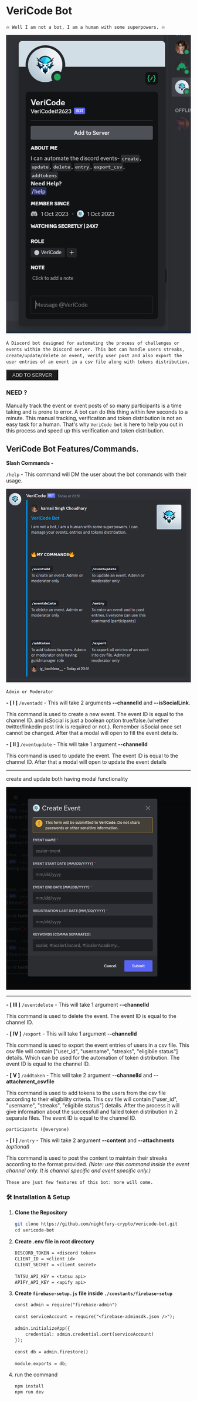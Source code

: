 # VeriCode Bot


```
🔥 Well I am not a bot, I am a human with some superpowers. 🔥
```

![vericodebot](https://github.com/nightfury-crypto/vericode-bot/blob/main/assets/display-readme/botprofile.png?raw=true)

`
A Discord bot designed for automating the process of challenges or events within the Discord server. This bot can handle users streaks, create/update/delete an event, verify user post and also export the user entries of an event in a csv file along with tokens distribution. 
`

<button style="padding: 5px 15px; color: #ffff; background: rgba(29, 29,29)"><a href="https://discord.com/api/oauth2/authorize?client_id=1157932141427048521&permissions=8&scope=bot%20applications.commands" style="color: inherit; text-decoration: none">ADD TO SERVER</a></button>

### NEED ?

Manually track the event or event posts of so many participants is a time taking and is prone to error. A bot can do this thing within few seconds to a minute. This manual tracking, verification and token distribution is not an easy task for a human. That's why `VeriCode bot` is here to help you out in this process and speed up this verification and token distribution.

## VeriCode Bot Features/Commands.

**Slash Commands -** 

`/help` - This command will DM the user about the bot commands with their usage.

![help](https://github.com/nightfury-crypto/vericode-bot/blob/main/assets/display-readme/helpdm.png?raw=true)

```
Admin or Moderator
```

**- [ I ]**  `/eventadd` - This will take 2 arguments **--channelId** and **--isSocialLink**.

This command is used to create a new event. The event ID is equal to the channel ID. and isSocial is just a boolean option true/false.(whether twitter/linkedin post link is required or not.). Remember isSocial once set cannot be changed. After that a modal will open to fill the event details.

**- [ II ]**  `/eventupdate` - This will take 1 argument **--channelId**

This command is used to update the event. The event ID is equal to the channel ID. After that a modal will open to update the event details

---
create and update both having modal functionality

![create](https://github.com/nightfury-crypto/vericode-bot/blob/main/assets/display-readme/create.png?raw=true) 

---

**- [ III ]**  `/eventdelete` - This will take 1 argument **--channelId**

This command is used to delete the event. The event ID is equal to the channel ID.

**- [ IV ]**  `/export` - This will take 1 argument **--channelId**

This command is used to export the event entries of users in a csv file. This csv file will contain ["user_id", "username", "streaks", "eligibile status"] details. Which can be used for the automation of token distribution. The event ID is equal to the channel ID.

**- [ V ]**  `/addtoken` - This will take 2 argument **--channelId** and **--attachment_csvfile**

This command is used to add tokens to the users from the csv file according to their eligibility criteria. This csv file will contain ["user_id", "username", "streaks", "eligibile status"] details. After the process it will give information about the successfull and failed token distribution in 2 separate files. The event ID is equal to the channel ID.

```
participants (@everyone)
```
**- [ I ]**  `/entry` - This will take 2 argument **--content** and **--attachments** *(optional)*

This command is used to post the content to maintain their streaks according to the format provided.
*(Note: use this command inside the event channel only. It is channel specific and event specific only.)*


`These are just few features of this bot: more will come.`

### 🛠️ Installation & Setup

1. **Clone the Repository**
   ```sh
   git clone https://github.com/nightfury-crypto/vericode-bot.git
   cd vericode-bot
2. **Create .env file in root directory**

    ```
    DISCORD_TOKEN = <discord token>
    CLIENT_ID = <client id>
    CLIENT_SECRET = <client secret>

    TATSU_API_KEY = <tatsu api>
    APIFY_API_KEY = <apify api>
    ``` 
3. **Create `firebase-setup.js` file inside `./constants/firebase-setup`**

    ```
    const admin = require("firebase-admin")

    const serviceAccount = require("<firebase-adminsdk.json />");

    admin.initializeApp({
        credential: admin.credential.cert(serviceAccount)
    });

    const db = admin.firestore()

    module.exports = db;
    ``` 

4. run the command
    ```
    npm install
    npm run dev
    ```
    